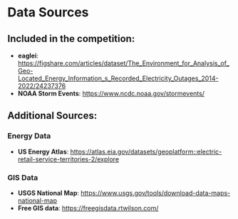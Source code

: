# Data Sources

## Included in the competition:
- **eaglei**: https://figshare.com/articles/dataset/The_Environment_for_Analysis_of_Geo-Located_Energy_Information_s_Recorded_Electricity_Outages_2014-2022/24237376
- **NOAA Storm Events**: https://www.ncdc.noaa.gov/stormevents/



## Additional Sources:
### Energy Data
- **US Energy Atlas**: https://atlas.eia.gov/datasets/geoplatform::electric-retail-service-territories-2/explore

### GIS Data
- **USGS National Map**: https://www.usgs.gov/tools/download-data-maps-national-map
- **Free GIS data**: https://freegisdata.rtwilson.com/

